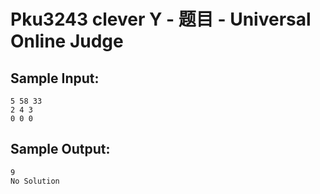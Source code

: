 # Pku3243 clever Y - 题目 - Universal Online Judge


## Sample Input: 
```
5 58 33
2 4 3
0 0 0

```

## Sample Output: 
```
9
No Solution


```
